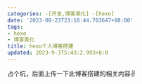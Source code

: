 ```yaml
---
categories: -[开发,博客美化] -[hexo]
date: '2023-08-23T23:10:44.703647+08:00'
tags:
- hexo
- 博客美化
title: hexo个人博客搭建
updated: 2023-9-3T5:43:2.993+8:0
---
```

占个坑，后面上传一下此博客搭建的相关内容✌
